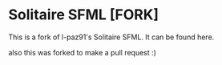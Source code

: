# Solitaire SFML \[FORK\]

This is a fork of l-paz91's Solitaire SFML.
It can be found here.

also this was forked to make a pull request :\)